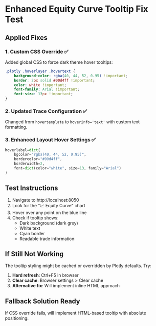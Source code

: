 # Enhanced Equity Curve Tooltip Fix Test

## Applied Fixes

### 1. Custom CSS Override ✅
Added global CSS to force dark theme hover tooltips:
```css
.plotly .hoverlayer .hovertext {
    background-color: rgba(40, 44, 52, 0.95) !important;
    border: 2px solid #00d4ff !important;
    color: white !important;
    font-family: Arial !important;
    font-size: 13px !important;
}
```

### 2. Updated Trace Configuration ✅
Changed from `hovertemplate` to `hoverinfo='text'` with custom text formatting.

### 3. Enhanced Layout Hover Settings ✅
```python
hoverlabel=dict(
    bgcolor="rgba(40, 44, 52, 0.95)",
    bordercolor="#00d4ff",
    borderwidth=2,
    font=dict(color="white", size=13, family="Arial")
)
```

## Test Instructions

1. Navigate to http://localhost:8050
2. Look for the "📈 Equity Curve" chart
3. Hover over any point on the blue line
4. Check if tooltip shows:
   - Dark background (dark grey)
   - White text
   - Cyan border
   - Readable trade information

## If Still Not Working

The tooltip styling might be cached or overridden by Plotly defaults. Try:
1. **Hard refresh**: Ctrl+F5 in browser
2. **Clear cache**: Browser settings > Clear cache
3. **Alternative fix**: Will implement inline HTML approach

## Fallback Solution Ready

If CSS override fails, will implement HTML-based tooltip with absolute positioning.
